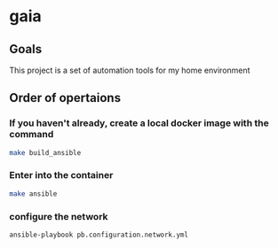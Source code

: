 # gaia

## Goals

This project is a set of automation tools for my home environment

## Order of opertaions

### If you haven't already, create a local docker image with the command

```sh
make build_ansible
```

### Enter into the container

```sh
make ansible
```

### configure the network

```sh
ansible-playbook pb.configuration.network.yml
```
